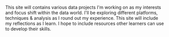 This site will contains various data projects I'm working on as my interests and focus shift within the data world. I'll be exploring different platforms, techniques & analysis as I round out my experience. This site will include my reflections as I learn. I hope to include resources other learners can use to develop their skills. 
